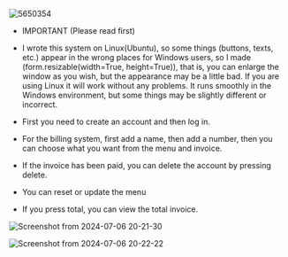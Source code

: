 ![5650354](https://github.com/Wexis39/Wexis-Billing-System/assets/147618606/5be8a3ae-eb40-479d-99af-49638902ea3e)
- IMPORTANT (Please read first)
- I wrote this system on Linux(Ubuntu), so some things (buttons, texts, etc.) appear in the wrong places for Windows users, so I made (form.resizable(width=True, height=True)), that is, you can enlarge the window as you wish, but the appearance may be a little bad. If you are using Linux it will work without any problems. It runs smoothly in the Windows environment, but some things may be slightly different or incorrect.

- First you need to create an account and then log in.
- For the billing system, first add a name, then add a number, then you can choose what you want from the menu and invoice.
- If the invoice has been paid, you can delete the account by pressing delete.
- You can reset or update the menu
- If you press total, you can view the total invoice.

![Screenshot from 2024-07-06 20-21-30](https://github.com/Wexis39/Wexis-Billing-System/assets/147618606/a03563f9-5499-4a3b-b069-a37d02d5ffc6)

![Screenshot from 2024-07-06 20-22-22](https://github.com/Wexis39/Wexis-Billing-System/assets/147618606/b4e66f71-1211-488a-97bc-a0f757a2a3e4)
